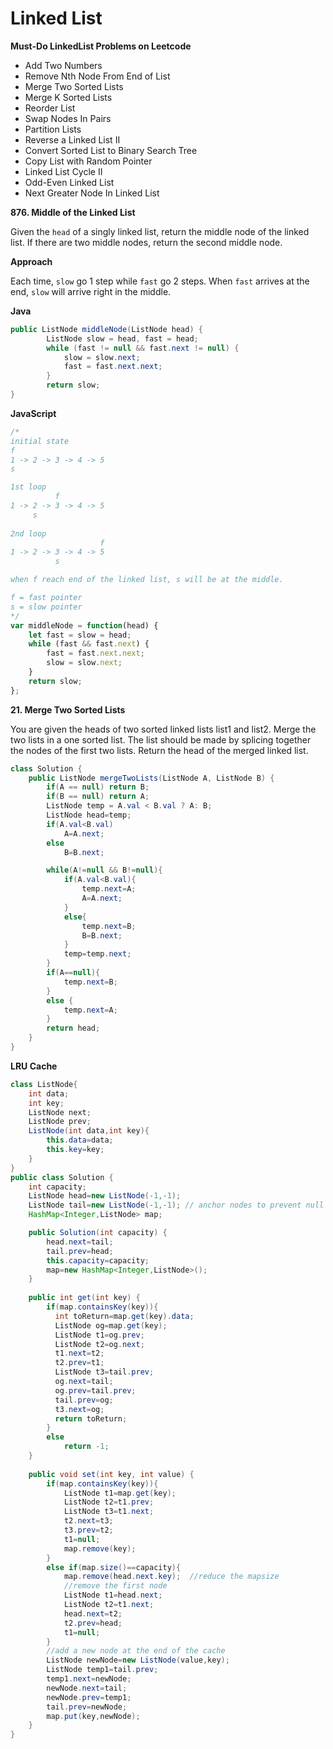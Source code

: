 # Linked List


__Must-Do LinkedList Problems on Leetcode__
- Add Two Numbers
- Remove Nth Node From End of List
- Merge Two Sorted Lists
- Merge K Sorted Lists
- Reorder List
- Swap Nodes In Pairs
- Partition Lists
- Reverse a Linked List II
- Convert Sorted List to Binary Search Tree
- Copy List with Random Pointer
- Linked List Cycle II
- Odd-Even Linked List
- Next Greater Node In Linked List

__876. Middle of the Linked List__

Given the `head` of a singly linked list, return the middle node of the linked list.
If there are two middle nodes, return the second middle node.

__Approach__

Each time, `slow` go 1 step while `fast` go 2 steps.
When `fast` arrives at the end, `slow` will arrive right in the middle.

__Java__

```java
public ListNode middleNode(ListNode head) {
        ListNode slow = head, fast = head;
        while (fast != null && fast.next != null) {
            slow = slow.next;
            fast = fast.next.next;
        }
        return slow;
}
```    
__JavaScript__
```javascript
/*
initial state
f
1 -> 2 -> 3 -> 4 -> 5
s

1st loop
		  f
1 -> 2 -> 3 -> 4 -> 5
     s
	 
2nd loop
		            f
1 -> 2 -> 3 -> 4 -> 5
          s

when f reach end of the linked list, s will be at the middle.

f = fast pointer
s = slow pointer
*/
var middleNode = function(head) {
    let fast = slow = head;
    while (fast && fast.next) {
        fast = fast.next.next;
        slow = slow.next;
    }
    return slow;
};
```
__21. Merge Two Sorted Lists__

You are given the heads of two sorted linked lists list1 and list2.
Merge the two lists in a one sorted list. The list should be made by splicing together the nodes of the first two lists.
Return the head of the merged linked list.
```java
class Solution {
    public ListNode mergeTwoLists(ListNode A, ListNode B) {
        if(A == null) return B;
	    if(B == null) return A;
        ListNode temp = A.val < B.val ? A: B;
        ListNode head=temp;
        if(A.val<B.val) 
            A=A.next;
        else 
            B=B.next;

        while(A!=null && B!=null){
            if(A.val<B.val){
                temp.next=A;
                A=A.next;
            }
            else{
                temp.next=B;
                B=B.next;
            }
            temp=temp.next;
        }
        if(A==null){
            temp.next=B;
        }
        else {
            temp.next=A;
        }
        return head;
    }
}
```
__LRU Cache__
```java
class ListNode{
    int data;
    int key;
    ListNode next;
    ListNode prev;
    ListNode(int data,int key){
        this.data=data;
        this.key=key;
    }
}
public class Solution {
    int capacity;
    ListNode head=new ListNode(-1,-1);
    ListNode tail=new ListNode(-1,-1); // anchor nodes to prevent null pointer
    HashMap<Integer,ListNode> map;

    public Solution(int capacity) {
        head.next=tail;
        tail.prev=head;  
        this.capacity=capacity;
        map=new HashMap<Integer,ListNode>();
    }
   
    public int get(int key) {
        if(map.containsKey(key)){
          int toReturn=map.get(key).data;
          ListNode og=map.get(key);
          ListNode t1=og.prev;
          ListNode t2=og.next;
          t1.next=t2;
          t2.prev=t1;
          ListNode t3=tail.prev;
          og.next=tail;
          og.prev=tail.prev;
          tail.prev=og;
          t3.next=og;
          return toReturn;  
        }
        else
            return -1;
    }
   
    public void set(int key, int value) {
        if(map.containsKey(key)){
            ListNode t1=map.get(key);
            ListNode t2=t1.prev;
            ListNode t3=t1.next;
            t2.next=t3;
            t3.prev=t2;
            t1=null;
            map.remove(key);
        }
        else if(map.size()==capacity){
            map.remove(head.next.key);  //reduce the mapsize
            //remove the first node
            ListNode t1=head.next;
            ListNode t2=t1.next;
            head.next=t2;
            t2.prev=head;
            t1=null;
        }
        //add a new node at the end of the cache
        ListNode newNode=new ListNode(value,key);
        ListNode temp1=tail.prev;
        temp1.next=newNode;
        newNode.next=tail;
        newNode.prev=temp1;
        tail.prev=newNode;
        map.put(key,newNode);
    }
}
```
